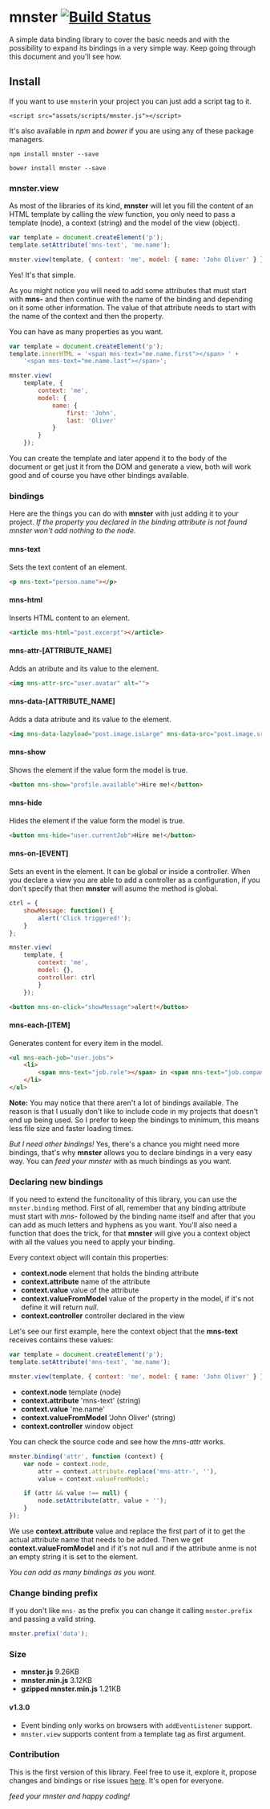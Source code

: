 # mnster [![Build Status](https://travis-ci.org/jeremenichelli/mnster.svg)](https://travis-ci.org/jeremenichelli/mnster)

A simple data binding library to cover the basic needs and with the possibility to expand its bindings in a very simple way. Keep going through this document and you'll see how.

## Install

If you want to use ```mnster```in your project you can just add a script tag to it.

```
<script src="assets/scripts/mnster.js"></script>
```

It's also available in *npm* and *bower* if you are using any of these package managers.

```
npm install mnster --save
```

```
bower install mnster --save
```

### mnster.view

As most of the libraries of its kind, **mnster** will let you fill the content of an HTML template by calling the *view* function, you only need to pass a template (node), a context (string) and the model of the view (object).

```js
var template = document.createElement('p');
template.setAttribute('mns-text', 'me.name');

mnster.view(template, { context: 'me', model: { name: 'John Oliver' } });
```

Yes! It's that simple.

As you might notice you will need to add some attributes that must start with **mns-** and then continue with the name of the binding and depending on it some other information. The value of that attribute needs to start with the name of the context and then the property.

You can have as many properties as you want.

```js
var template = document.createElement('p');
template.innerHTML = '<span mns-text="me.name.first"></span> ' +
    '<span mns-text="me.name.last"></span>';

mnster.view(
    template, {
        context: 'me',
        model: {
            name: {
                first: 'John',
                last: 'Oliver'
            }
        }
    });
```

You can create the template and later append it to the body of the document or get just it from the DOM and generate a view, both will work good and of course you have other bindings available.


### bindings

Here are the things you can do with **mnster** with just adding it to your project.
*If the property you declared in the binding attribute is not found *mnster* won't add nothing to the node.*

#### mns-text

Sets the text content of an element.

```html
<p mns-text="person.name"></p>
```

#### mns-html

Inserts HTML content to an element.

```html
<article mns-html="post.excerpt"></article>
```

#### mns-attr-[ATTRIBUTE_NAME]

Adds an atribute and its value to the element.

```html
<img mns-attr-src="user.avatar" alt="">
```

#### mns-data-[ATTRIBUTE_NAME]

Adds a data atribute and its value to the element.

```html
<img mns-data-lazyload="post.image.isLarge" mns-data-src="post.image.src">
```

#### mns-show

Shows the element if the value form the model is true.

```html
<button mns-show="profile.available">Hire me!</button>
```

#### mns-hide

Hides the element if the value form the model is true.

```html
<button mns-hide="user.currentJob">Hire me!</button>
```

#### mns-on-[EVENT]

Sets an event in the element. It can be global or inside a controller. When you declare a view you are able to add a controller as a configuration, if you don't specify that then **mnster** will asume the method is global.

```js
ctrl = {
    showMessage: function() {
        alert('Click triggered!');
    }
};

mnster.view(
    template, {
        context: 'me',
        model: {},
        controller: ctrl
        }
    });
```

```html
<button mns-on-click="showMessage">alert!</button>
```

#### mns-each-[ITEM]

Generates content for every item in the model.

```html
<ul mns-each-job="user.jobs">
    <li>
        <span mns-text="job.role"></span> in <span mns-text="job.company"></span>
    </li>
</ul>
```

**Note:** You may notice that there aren't a lot of bindings available. The reason is that I usually don't like to include code in my projects that doesn't end up being used. So I prefer to keep the bindings to minimum, this means less file size and faster loading times.

*But I need other bindings!* Yes, there's a chance you might need more bindings, that's why **mnster** allows you to declare bindings in a very easy way. You can *feed your mnster* with as much bindings as you want.


### Declaring new bindings

If you need to extend the funcitonality of this library, you can use the ```mnster.binding``` method. First of all, remember that any binding attribute must start with *mns-* followed by the binding name itself and after that you can add as much letters and hyphens as you want. You'll also need a function that does the trick, for that **mnster** will give you a context object with all the values you need to apply your binding. 

Every context object will contain this properties:
- **context.node** element that holds the binding attribute
- **context.attribute** name of the attribute
- **context.value** value of the attribute
- **context.valueFromModel** value of the property in the model, if it's not define it will return *null*.
- **context.controller** controller declared in the view

Let's see our first example, here the context object that the **mns-text** receives contains these values:

```js
var template = document.createElement('p');
template.setAttribute('mns-text', 'me.name');

mnster.view(template, { context: 'me', model: { name: 'John Oliver' } });
```

- **context.node** template (node)
- **context.attribute** 'mns-text' (string)
- **context.value** 'me.name'
- **context.valueFromModel** 'John Oliver' (string)
- **context.controller** window object

You can check the source code and see how the *mns-attr* works.

```js
mnster.binding('attr', function (context) {
    var node = context.node,
        attr = context.attribute.replace('mns-attr-', ''),
        value = context.valueFromModel;

    if (attr && value !== null) {
        node.setAttribute(attr, value + '');
    }
});
```

We use **context.attribute** value and replace the first part of it to get the actual attribute name that needs to be added. Then we get **context.valueFromModel** and if it's not null and if the attribute anme is not an empty string it is set to the element.

*You can add as many bindings as you want.*


### Change binding prefix

If you don't like ```mns-``` as the prefix you can change it calling ```mnster.prefix``` and passing a valid string.

```js
mnster.prefix('data');
```


### Size

- **mnster.js** 9.26KB
- **mnster.min.js** 3.12KB
- **gzipped mnster.min.js** 1.21KB

#### v1.3.0

- Event binding only works on browsers with `addEventListener` support.
- `mnster.view` supports content from a template tag as first argument.

### Contribution

This is the first version of this library. Feel free to use it, explore it, propose changes and bindings or rise issues <a href="https://github.com/jeremenichelli/mnster/issues" target="_blank">here</a>. It's open for everyone.


*feed your mnster and happy coding!*





